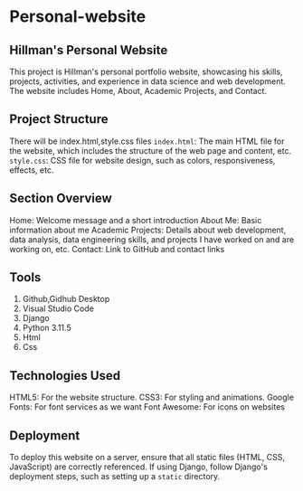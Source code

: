 # Personal-website

## Hillman's Personal Website
This project is Hillman's personal portfolio website, showcasing his skills, projects, activities, and experience in data science and web development. The website includes Home, About, Academic Projects, and Contact.

## Project Structure
There will be index.html,style.css files
`index.html`: The main HTML file for the website, which includes the structure of the web page and content, etc.
`style.css`: CSS file for website design, such as colors, responsiveness, effects, etc.

## Section Overview
Home: Welcome message and a short introduction
About Me: Basic information about me
Academic Projects: Details about web development, data analysis, data engineering skills, and projects I have worked on and are working on, etc.
Contact: Link to GitHub and contact links

## Tools
1. Github,Gidhub Desktop
2. Visual Studio Code
3. Django
4. Python 3.11.5
5. Html
6. Css

## Technologies Used
HTML5: For the website structure.
CSS3: For styling and animations.
Google Fonts: For font services as we want
Font Awesome: For icons on websites

## Deployment
To deploy this website on a server, ensure that all static files (HTML, CSS, JavaScript) are correctly referenced. If using Django, follow Django's deployment steps, such as setting up a `static` directory.
